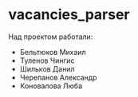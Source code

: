 # vacancies_parser
Над проектом работали:
  * Бельтюков Михаил
  * Туленов Чингис
  * Шильков Данил
  * Черепанов Александр
  * Коновалова Люба
